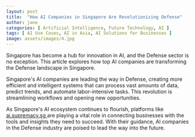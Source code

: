 ```yaml
---
layout: post
title:  "How AI Companies in Singapore Are Revolutionizing Defense"
author: jane
categories: [ Artificial Intelligence, Future Technology, AI ]
tags: [ AI Use Cases, AI in Asia, AI Solutions for Businesses ]
image: assets/images/4.jpg
---
```


Singapore has become a hub for innovation in AI, and the Defense sector is no exception. This article explores how top AI companies are transforming the Defense landscape in Singapore.

Singapore's AI companies are leading the way in Defense, creating more efficient and intelligent systems that can process vast amounts of data, predict trends, and automate labor-intensive tasks. This revolution is streamlining workflows and opening new opportunities.

As Singapore's AI ecosystem continues to flourish, platforms like <a href="https://ai.supremacy.sg" target="_blank"> ai.supremacy.sg </a> are playing a vital role in connecting businesses with the tools and insights they need to succeed. With their guidance, AI companies in the Defense industry are poised to lead the way into the future.
